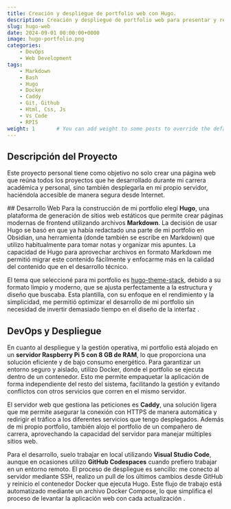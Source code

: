 ```yaml
---
title: Creación y despliegue de portfolio web con Hugo.
description: Creación y despliegue de portfolio web para presentar y redactar los proyectos realizados durante mi carrera académica y profesional.
slug: hugo-web
date: 2024-09-01 00:00:00+0000
image: hugo-portfolio.png
categories:
    - DevOps
    - Web Development
tags:
    - Markdown
    - Bash
    - Hugo
    - Docker
    - Caddy
    - Git, Github
    - Html, Css, Js
    - Vs Code
    - RPI5
weight: 1       # You can add weight to some posts to override the default sorting (date descending)
---
```


## Descripción del Proyecto
Este proyecto personal tiene como objetivo no solo crear una página web que reúna todos los proyectos que he desarrollado durante mi carrera académica y personal, sino también desplegarla en mi propio servidor, haciéndola accesible de manera segura desde Internet.

## Desarrollo Web
Para la construcción de mi portfolio elegí **Hugo**, una plataforma de generación de sitios web estáticos que permite crear páginas modernas de frontend utilizando archivos **Markdown**. La decisión de usar Hugo se basó en que ya había redactado una parte de mi portfolio en Obsidian, una herramienta (donde también se escribe en Markdown) que utilizo habitualmente para tomar notas y organizar mis apuntes. La capacidad de Hugo para aprovechar archivos en formato Markdown me permitió migrar este contenido fácilmente y enfocarme más en la calidad del contenido que en el desarrollo técnico.

El tema que seleccioné para mi portfolio es [hugo-theme-stack](https://github.com/CaiJimmy/hugo-theme-stack), debido a su formato limpio y moderno, que se ajusta perfectamente a la estructura y diseño que buscaba. Esta plantilla, con su enfoque en el rendimiento y la simplicidad, me permitió optimizar el desarrollo de mi portfolio sin necesidad de invertir demasiado tiempo en el diseño de la interfaz .

## DevOps y Despliegue
En cuanto al despliegue y la gestión operativa, mi portfolio está alojado en un **servidor Raspberry Pi 5 con 8 GB de RAM**, lo que proporciona una solución eficiente y de bajo consumo energético. Para garantizar un entorno seguro y aislado, utilizo Docker, donde el portfolio se ejecuta dentro de un contenedor. Esto me permite empaquetar la aplicación de forma independiente del resto del sistema, facilitando la gestión y evitando conflictos con otros servicios que corren en el mismo servidor.

El servidor web que gestiona las peticiones es **Caddy**, una solución ligera que me permite asegurar la conexión con HTTPS de manera automática y redirigir el tráfico a los diferentes servicios que tengo desplegados. Además de mi propio portfolio, también alojo el portfolio de un compañero de carrera, aprovechando la capacidad del servidor para manejar múltiples sitios web.

Para el desarrollo, suelo trabajar en local utilizando **Visual Studio Code**, aunque en ocasiones utilizo **GitHub Codespaces** cuando prefiero trabajar en un entorno remoto. El proceso de despliegue es sencillo: me conecto al servidor mediante SSH, realizo un pull de los últimos cambios desde GitHub y reinicio el contenedor Docker que ejecuta Hugo. Este flujo de trabajo está automatizado mediante un archivo Docker Compose, lo que simplifica el proceso de levantar la aplicación web con cada actualización .